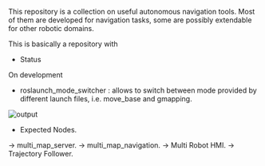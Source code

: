 This repository is a collection on useful autonomous navigation tools. Most of them are developed for navigation tasks, some are possibly extendable for other robotic domains.

This is basically a repository with 

* Status

On development

* roslaunch_mode_switcher : allows to switch between mode provided by different launch files, i.e. move_base and gmapping.

![output](https://user-images.githubusercontent.com/14136339/38874322-190dfffa-4258-11e8-8825-1d64800b36aa.gif)

* Expected Nodes.

-> multi_map_server.
-> multi_map_navigation.
-> Multi Robot HMI.
-> Trajectory Follower.


